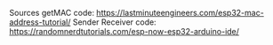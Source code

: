 Sources
getMAC code: https://lastminuteengineers.com/esp32-mac-address-tutorial/
Sender Receiver code: https://randomnerdtutorials.com/esp-now-esp32-arduino-ide/
